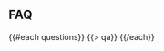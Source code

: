 ﻿---
questions:
- question:
    What's a hackathon?
  answer:
    A hackathon is an event where people get together and develop some awesome technologies in a short time span. Think of it as a creative marathon where at the end you have some product to show for.
- question:
    Who is organizing the 2015 Code for the Kingdom Orlando Hackathon?
  answer:
    The Code for the Kingdom Orlando Hackathon is being organized by Leadership Network in collaboration with Wycliffe Associates.
- question:
    What is this hackathon trying to accomplish?
  answer:
    This Hackathon is a non-profit event to encourage the activation and on-going collaboration of a larger ecosystem of all sort of creative individuals ( including programmers, designers, creatives, entrepreneurs, and leaders of churches, non-profits, and the marketplace) who are passionate about creating technologies to tackle from a Christian perspective the challenges confronting our society, our communities, our churches, and our spiritual lives.
- question:
    Is there a main theme to the Code for the Kingdom Orlando Hackathon?
  answer:
    Yes, Eradicating Spiritual Poverty. How can technology help overcome the hurdles of translation, sharing The Bible, and teaching about God’s unconditional love?
- question:
    I'm from outside the Orlando. Can I still participate? 
  answer:
    Yes. Join us.
- question:
    I'm not Christian. Can I still participate?
  answer:
    Yes, absolutely. 
- question:
    What if I don’t know how to program?
  answer:
    Everyone has something to offer to help transform lives. If you come full of ideas there will be technologists eager to be in a team with you.
- question:
    Do I have to bring my own laptop?   
  answer:
    Yes; we do not provide computers. Please bring anything you’ll need to code.  
- question:
    I can’t stay the entire time, can I still participate?   
  answer:
    Yes. We realize that 47 hours is a long time, and that some people might have other commitments, or might prefer to work remotely, or need to go home/hotel to rest and shower. Yet, you need to be present for the initial few hours during the startup demos, and at some point you need be at the venue and do some work onsite. You will also need to be present for the final few hours for the presentations and judging.   
- question:
    Can I sleep at the venue? 
  answer:
    Yes the venue will be open for the duration of the event, please bring a sleeping bag, a pillow, or whatever you might need, and find a place at the venue to take a good nap.   
- question:
    Are there showers at the venue?
  answer:
    No
- question:
    Will I meet my team members before the event?   
  answer:
    Possibly. You can use the Code for the Kingdom Google + Community at anytime to meet other participants, propose ideas, and recruit or be recruited into a team. But you can also bring your own team, or come alone and become part of a team at the hackathon.
- question:
    Can I present a technology I already have?
  answer:
    You can build on top of something you have, but whatever you present must have new code developed for at least one of the challenges of the hackathon and you must do some of that coding at the hackathon venue during the hackathon hours.
- question:
    Won’t other teams who are building on top of technologies they already developed, not have an unfair advantage over me who plans to start coding during the actual hackathon hours?   
  answer:
    We don’t think so. There will be separate awards for teams that present solutions built on their existing technologies, and for teams that start fresh at the hackathon. We want to honor all of you, regardless of whether you have been working for a while on something you are passionate about, or whether you decide on something brand new.
- question:
    Do I have to work non-stop?
  answer:
    No. The work space will be available non-stop entire durantion of the hackathon but it is up to you and your team to decide on your work schedule.
- question:
    Who owns the IP of what we make?   
  answer:
    This is ultimately a question for your team. But neither the organizers nor Code for the Kingdom claims any ownership of any technologies you develop.
- question:
    Will I be able to test my presentation before the final presentation?   
  answer:
    Yes!
- question:
    What's the format of the final presentation?   
  answer:
    Each team will have 3 minutes for their demo and 2 minutes to answer questions from the judges.
- question:
    Who will be in attendance at the final presentations?   
  answer:
    The final screening is public, although space is limited. Expect a mixture of participants, hi-tech executives, venture capitalists and angels, ministry and non-profit leaders, press, and observers.
- question:
    Will there be awards given?
  answer:
    Yes, but these are non-cash awards.
- question:
    What's the hashtag?   
  answer:
    \#C4TK 
- question:
    Who is on the Jury?   
  answer:
    The jury’s composition will be announced closer to the date of the hackathon.
- question:
    What are the judging criteria?   
  answer:
    The judges will consider Kingdom impact, viability, innovativeness / originality, and completeness.   
---
## <i class="icon fa-question-circle"></i> FAQ
{{#each questions}}
  {{> qa}}
{{/each}}
